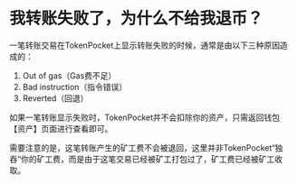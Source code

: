 # 我转账失败了，为什么不给我退币？

一笔转账交易在TokenPocket上显示转账失败的时候，通常是由以下三种原因造成的：

1. Out of gas（Gas费不足）&#x20;
2. Bad instruction（指令错误）
3. Reverted（回退）

如果一笔转账显示失败时，TokenPocket并不会扣除你的资产，只需返回钱包【资产】页面进行查看即可。

需要注意的是，这笔转账产生的矿工费不会被退回，这里并非TokenPocket“独吞“你的矿工费，而是由于这笔交易已经被矿工打包过了，矿工费已经被矿工收取。
